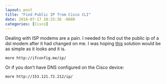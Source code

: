 ```yaml
---
layout: post
title: "Find Public IP from Cisco CLI"
date: 2018-07-17 20:33:36 -0600
categories: [Cisco]
---
```


Dealing with ISP modems are a pain. I needed to find out the public ip of a dsl modem after it had changed on me. I was hoping [this](https://networkengineering.stackexchange.com/questions/34013/how-to-find-my-public-ip-within-ios) solution would be as simple as it looks and it is.

`more http://ifconfig.me/ip/`

Or if you don’t have DNS configured on the Cisco device:

`more http://153.121.72.212/ip/`
